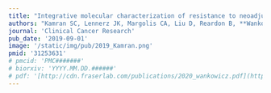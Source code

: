 ```yaml
---
title: "Integrative molecular characterization of resistance to neoadjuvant chemoradiation in rectal cancer"
authors: "Kamran SC, Lennerz JK, Margolis CA, Liu D, Reardon B, **Wankowicz SA**, Van Seventer EE, Tracy A, Wo JY, Carter SL, Willers H, Corcoran RB, Hong TS, Van Allen EM."
journal: 'Clinical Cancer Research'
pub_date: '2019-09-01'
image: '/static/img/pub/2019_Kamran.png'
pmid: '31253631'
# pmcid: 'PMC#######'
# biorxiv: 'YYYY.MM.DD.######'
# pdf: '[http://cdn.fraserlab.com/publications/2020_wankowicz.pdf](https://www.nature.com/articles/bjc2014633.pdf)'
---
```


